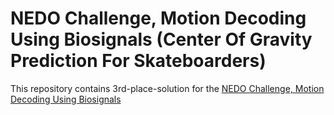 # NEDO Challenge, Motion Decoding Using Biosignals (Center Of Gravity Prediction For Skateboarders)
This repository contains 3rd-place-solution for the [NEDO Challenge, Motion Decoding Using Biosignals](https://signate.jp/competitions/1430)
